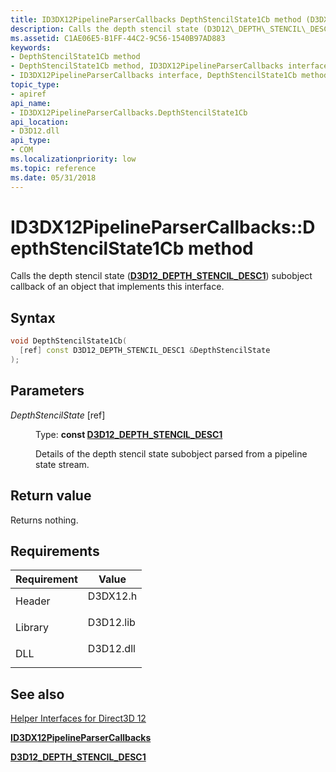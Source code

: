 ```yaml
---
title: ID3DX12PipelineParserCallbacks DepthStencilState1Cb method (D3DX12.h)
description: Calls the depth stencil state (D3D12\_DEPTH\_STENCIL\_DESC1) subobject callback of an object that implements this interface.
ms.assetid: C1AE06E5-B1FF-44C2-9C56-1540B97AD883
keywords:
- DepthStencilState1Cb method
- DepthStencilState1Cb method, ID3DX12PipelineParserCallbacks interface
- ID3DX12PipelineParserCallbacks interface, DepthStencilState1Cb method
topic_type:
- apiref
api_name:
- ID3DX12PipelineParserCallbacks.DepthStencilState1Cb
api_location:
- D3D12.dll
api_type:
- COM
ms.localizationpriority: low
ms.topic: reference
ms.date: 05/31/2018
---
```


# ID3DX12PipelineParserCallbacks::DepthStencilState1Cb method

Calls the depth stencil state ([**D3D12\_DEPTH\_STENCIL\_DESC1**](/windows/desktop/api/d3d12/ns-d3d12-d3d12_depth_stencil_desc1)) subobject callback of an object that implements this interface.

## Syntax


```C++
void DepthStencilState1Cb(
  [ref] const D3D12_DEPTH_STENCIL_DESC1 &DepthStencilState
);
```



## Parameters

<dl> <dt>

*DepthStencilState* \[ref\]
</dt> <dd>

Type: **const [**D3D12\_DEPTH\_STENCIL\_DESC1**](/windows/desktop/api/d3d12/ns-d3d12-d3d12_depth_stencil_desc1)**

Details of the depth stencil state subobject parsed from a pipeline state stream.

</dd> </dl>

## Return value

Returns nothing.

## Requirements



| Requirement | Value |
|--------------------|--------------------------------------------------------------------------------------|
| Header<br/>  | <dl> <dt>D3DX12.h</dt> </dl>  |
| Library<br/> | <dl> <dt>D3D12.lib</dt> </dl> |
| DLL<br/>     | <dl> <dt>D3D12.dll</dt> </dl> |



## See also

<dl> <dt>

[Helper Interfaces for Direct3D 12](helper-interfaces-for-d3d12.md)
</dt> <dt>

[**ID3DX12PipelineParserCallbacks**](id3dx12pipelineparsercallbacks.md)
</dt> <dt>

[**D3D12\_DEPTH\_STENCIL\_DESC1**](/windows/desktop/api/d3d12/ns-d3d12-d3d12_depth_stencil_desc1)
</dt> </dl>

 

 





